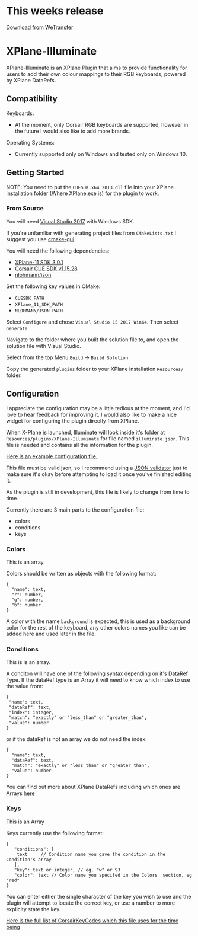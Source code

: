 # This weeks release
[Download from WeTransfer](https://we.tl/t-FeMsijs7PX)


# XPlane-Illuminate
XPlane-Illuminate is an XPlane Plugin that aims to provide functionality for users to add their own colour mappings to their RGB keyboards, powered by XPlane DataRefs.

## Compatibility
Keyboards:
- At the moment, only Corsair RGB keyboards are supported, however in the future I would also like to add more brands.

Operating Systems:
- Currently supported only on Windows and tested only on Windows 10.
## Getting Started 
NOTE: You need to put the `CUESDK.x64_2013.dll` file into your XPlane installation folder (Where XPlane.exe is) for the plugin to work.

### From Source
You will need [Visual Studio 2017](https://docs.microsoft.com/en-us/visualstudio/install/install-visual-studio?view=vs-2017) with Windows SDK.

If you're unfamiliar with generating project files from `CMakeLists.txt` I suggest you use [cmake-gui](https://cmake.org/download/).

You will need the following dependencies:
- [XPlane-11 SDK 3.0.1](https://developer.x-plane.com/sdk/plugin-sdk-downloads/)
- [Corsair CUE SDK v1.15.28](http://forum.corsair.com/v3/showthread.php?t=156813)
- [nlohmann/json](https://github.com/nlohmann/json)

Set the following key values in CMake:
- `CUESDK_PATH`
- `XPlane_11_SDK_PATH`
- `NLOHMANN/JSON PATH`

Select `Configure` and chose `Visual Studio 15 2017 Win64`. Then select `Generate`.

Navigate to the folder where you built the solution file to, and open the solution file with Visual Studio.

Select from the top Menu `Build` -> `Build Solution`.

Copy the generated `plugins` folder to your XPlane installation `Resources/` folder.

## Configuration
I appreciate the configuration may be a little tedious at the moment, and I'd love to hear feedback for improving it. I would also like to make a nice widget for configuring the plugin directly from XPlane.


When X-Plane is launched, Illuminate will look inside it's folder at `Resources/plugins/XPlane-Illuminate` for file named `illuminate.json`. This file is needed and contains all the information for the plugin.

[Here is an example configuration file.](https://gist.github.com/EdwardAndrew/f3f50df11b2dfad78b51f5055931c09f)

This file must be valid json, so I recommend using a [JSON validator](https://jsonformatter.curiousconcept.com) just to make sure it's okay before attempting to load it once you've finished editing it.

As the plugin is still in development, this file is likely to change from time to time.

Currently there are 3 main parts to the configuration file:
- colors 
- conditions
- keys

### Colors
This is an array.

Colors should be written as objects with the following format:
```
{
  "name": text,
  "r": number,
  "g": number,
  "b": number
}
```
A color with the name `background` is expected, this is used as a background color for the rest of the keyboard, any other colors names you like can be added here and used later in the file.

### Conditions
This is is an array.

A conditon will have one of the following syntax depending on it's DataRef Type.
If the dataRef type is an Array it will need to know which index to use the value from:
```
{
 "name": text,
 "dataRef": text,
 "index": integer,
 "match": "exactly" or "less_than" or "greater_than",
 "value": number
}
```
or if the dataRef is not an array we do not need the index:
```
{
  "name": text,
  "dataRef": text,
  "match": "exactly" or "less_than" or "greater_than",
  "value": number
}
```
You can find out more about XPlane DataRefs including which ones are Arrays [here](http://www.xsquawkbox.net/xpsdk/docs/DataRefs.html)
### Keys
This is an Array

Keys currently use the following format:
```
{
   "conditions": [
    text     // Condition name you gave the condition in the Condition's array
   ],
   "key": text or integer, // eg, "w" or 93
   "color": text // Color name you specifed in the Colors  section, eg "red"
}
```
You can enter either the single character of the key you wish to use and the plugin will attempt to locate the correct key, or use a number to more explicity state the key.

[Here is the full list of CorsairKeyCodes which this file uses for the time being](https://gist.github.com/EdwardAndrew/28ea357712846e7e2075a8cda8e16513)
